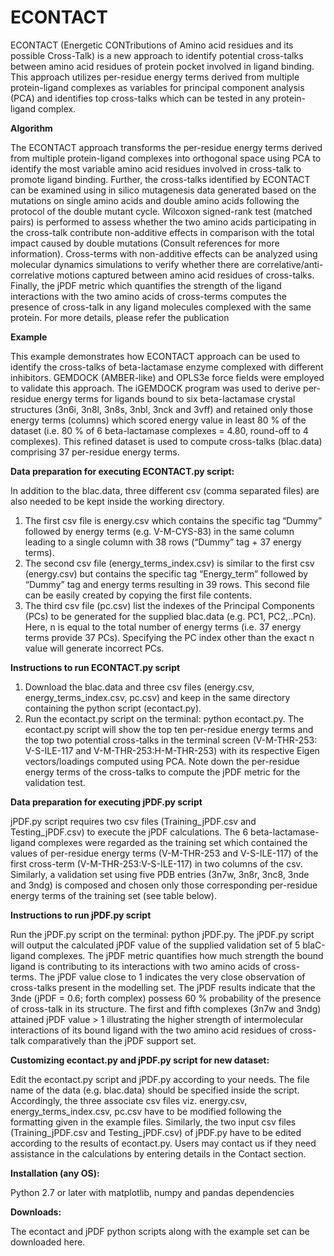 # ECONTACT
ECONTACT (Energetic CONTributions of Amino acid residues and its possible Cross-Talk) is a new approach to identify potential cross-talks between amino acid residues of protein pocket involved in ligand binding. This approach utilizes per-residue energy terms derived from multiple protein-ligand complexes as variables for principal component analysis (PCA) and identifies top cross-talks which can be tested in any protein-ligand complex.

**Algorithm**

The ECONTACT approach transforms the per-residue energy terms derived from multiple protein-ligand complexes into orthogonal space using PCA to identify the most variable amino acid residues involved in cross-talk to promote ligand binding. Further, the cross-talks identified by ECONTACT can be examined using in silico mutagenesis data generated based on the mutations on single amino acids and double amino acids following the protocol of the double mutant cycle. Wilcoxon signed-rank test (matched pairs) is performed to assess whether the two amino acids participating in the cross-talk contribute non-additive effects in comparison with the total impact caused by double mutations (Consult references for more information). Cross-terms with non-additive effects can be analyzed using molecular dynamics simulations to verify whether there are correlative/anti-correlative motions captured between amino acid residues of cross-talks. Finally, the jPDF metric which quantifies the strength of the ligand interactions with the two amino acids of cross-terms computes the presence of cross-talk in any ligand molecules complexed with the same protein. For more details, please refer the publication

**Example**

This example demonstrates how ECONTACT approach can be used to identify the cross-talks of beta-lactamase enzyme complexed with different inhibitors. GEMDOCK (AMBER-like) and OPLS3e force fields were employed to validate this approach. The iGEMDOCK program was used to derive per-residue energy terms for ligands bound to six beta-lactamase crystal structures (3n6i, 3n8l, 3n8s, 3nbl, 3nck and 3vff) and retained only those energy terms (columns) which scored energy value in least 80 % of the dataset (i.e. 80 % of 6 beta-lactamase complexes = 4.80, round-off to 4 complexes). This refined dataset is used to compute cross-talks (blac.data) comprising 37 per-residue energy terms.

**Data preparation for executing ECONTACT.py script:**

In addition to the blac.data, three different csv (comma separated files) are also needed to be kept inside the working directory.

1. The first csv file is energy.csv which contains the specific tag “Dummy” followed by energy terms (e.g. V-M-CYS-83) in the same column leading to a single column with 38 rows (“Dummy” tag + 37 energy terms).
2. The second csv file (energy_terms_index.csv) is similar to the first csv (energy.csv) but contains the specific tag “Energy_term” followed by “Dummy” tag and energy terms resulting in 39 rows. This second file can be easily created by copying the first file contents.
3. The third csv file (pc.csv) list the indexes of the Principal Components (PCs) to be generated for the supplied blac.data (e.g. PC1, PC2,..PCn). Here, n is equal to the total number of energy terms (i.e. 37 energy terms provide 37 PCs). Specifying the PC index other than the exact n value will generate incorrect PCs.

**Instructions to run ECONTACT.py script**

1. Download the blac.data and three csv files (energy.csv, energy_terms_index.csv, pc.csv) and keep in the same directory containing the python script (econtact.py).
2. Run the econtact.py script on the terminal: python econtact.py. The econtact.py script will show the top ten per-residue energy terms and the top two potential cross-talks in the terminal screen (V-M-THR-253: V-S-ILE-117 and V-M-THR-253:H-M-THR-253) with its respective Eigen vectors/loadings computed using PCA. Note down the per-residue energy terms of the cross-talks to compute the jPDF metric for the validation test.

**Data preparation for executing jPDF.py script**

jPDF.py script requires two csv files (Training_jPDF.csv and Testing_jPDF.csv) to execute the jPDF calculations. The 6 beta-lactamase-ligand complexes were regarded as the training set which contained the values of per-residue energy terms (V-M-THR-253 and V-S-ILE-117) of the first cross-term (V-M-THR-253:V-S-ILE-117) in two columns of the csv. Similarly, a validation set using five PDB entries (3n7w, 3n8r, 3nc8, 3nde and 3ndg) is composed and chosen only those corresponding per-residue energy terms of the training set (see table below).

**Instructions to run jPDF.py script**

Run the jPDF.py script on the terminal: python jPDF.py. The jPDF.py script will output the calculated jPDF value of the supplied validation set of 5 blaC-ligand complexes. The jPDF metric quantifies how much strength the bound ligand is contributing to its interactions with two amino acids of cross-terms. The jPDF value close to 1 indicates the very close observation of cross-talks present in the modelling set. The jPDF results indicate that the 3nde (jPDF = 0.6; forth complex) possess 60 % probability of the presence of cross-talk in its structure. The first and fifth complexes (3n7w and 3ndg) attained jPDF value > 1 illustrating the higher strength of intermolecular interactions of its bound ligand with the two amino acid residues of cross-talk comparatively than the jPDF support set.

**Customizing econtact.py and jPDF.py script for new dataset:**

Edit the econtact.py script and jPDF.py according to your needs. The file name of the data (e.g. blac.data) should be specified inside the script. Accordingly, the three associate csv files viz. energy.csv, energy_terms_index.csv, pc.csv have to be modified following the formatting given in the example files. Similarly, the two input csv files (Training_jPDF.csv and Testing_jPDF.csv) of jPDF.py have to be edited according to the results of econtact.py. Users may contact us if they need assistance in the calculations by entering details in the Contact section.

**Installation (any OS):**

Python 2.7 or later with matplotlib, numpy and pandas dependencies

**Downloads:**

The econtact and jPDF python scripts along with the example set can be downloaded here.
